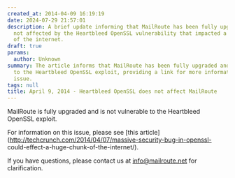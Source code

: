 ```yaml
---
created_at: 2014-04-09 16:19:19
date: 2024-07-29 21:57:01
description: A brief update informing that MailRoute has been fully upgraded and is
  not affected by the Heartbleed OpenSSL vulnerability that impacted a huge portion
  of the internet.
draft: true
params:
  author: Unknown
summary: The article informs that MailRoute has been fully upgraded and is not vulnerable
  to the Heartbleed OpenSSL exploit, providing a link for more information on the
  issue.
tags: null
title: April 9, 2014 - Heartbleed OpenSSL does not affect MailRoute
---
```



MailRoute is fully upgraded and is not vulnerable to the Heartbleed OpenSSL
exploit.

For information on this issue, please see [this
article](http://techcrunch.com/2014/04/07/massive-security-bug-in-openssl-
could-effect-a-huge-chunk-of-the-internet/).

If you have questions, please contact us at info@mailroute.net for
clarification.


